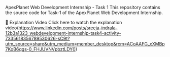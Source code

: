 ApexPlanet Web Development Internship - Task 1
This repository contains the source code for Task-1 of the ApexPlanet Web Development Internship.

🔗 Explanation Video
Click here to watch the explanation video(https://www.linkedin.com/posts/sreeja-indrala-12b3a1323_webdevelopment-internship-task4-activity-7335618356789530626-sC9t?utm_source=share&utm_medium=member_desktop&rcm=ACoAAFG_xXMBp7KoB6qgs-0_FHJUVNVpbztLDY0)
